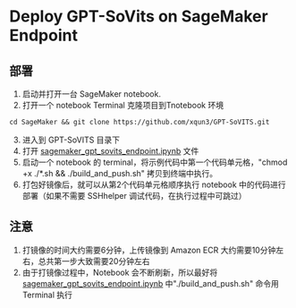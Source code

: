 # Deploy GPT-SoVits on SageMaker Endpoint

## 部署
1. 启动并打开一台 SageMaker notebook.
2. 打开一个 notebook Terminal 克隆项目到Tnotebook 环境
```
cd SageMaker && git clone https://github.com/xqun3/GPT-SoVITS.git

```
3. 进入到 GPT-SoVITS 目录下
4. 打开 [sagemaker_gpt_sovits_endpoint.ipynb](https://github.com/xqun3/GPT-SoVITS/blob/main/sagemaker_gpt_sovits_endpoint.ipynb) 文件
5. 启动一个 notebook 的 terminal，将示例代码中第一个代码单元格，"chmod +x ./*.sh && ./build_and_push.sh" 拷贝到终端中执行。
6. 打包好镜像后，就可以从第2个代码单元格顺序执行 notebook 中的代码进行部署（如果不需要 SSHhelper 调试代码，在执行过程中可跳过）


## 注意

1. 打镜像的时间大约需要6分钟，上传镜像到 Amazon ECR 大约需要10分钟左右，总共第一步大致需要20分钟左右
2. 由于打镜像过程中，Notebook 会不断刷新，所以最好将 [sagemaker_gpt_sovits_endpoint.ipynb](https://github.com/xqun3/GPT-SoVITS/blob/main/sagemaker_gpt_sovits_endpoint.ipynb) 中"./build_and_push.sh" 命令用 Terminal 执行
